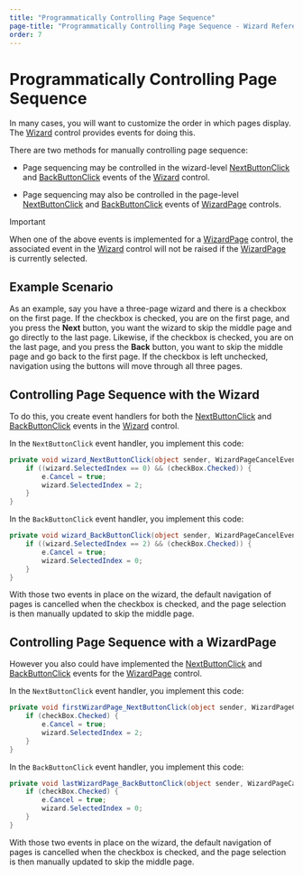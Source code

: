```yaml
---
title: "Programmatically Controlling Page Sequence"
page-title: "Programmatically Controlling Page Sequence - Wizard Reference"
order: 7
---
```

# Programmatically Controlling Page Sequence

In many cases, you will want to customize the order in which pages display.  The [Wizard](xref:@ActiproUIRoot.Controls.Wizard.Wizard) control provides events for doing this.

There are two methods for manually controlling page sequence:

- Page sequencing may be controlled in the wizard-level [NextButtonClick](xref:@ActiproUIRoot.Controls.Wizard.Wizard.NextButtonClick) and [BackButtonClick](xref:@ActiproUIRoot.Controls.Wizard.Wizard.BackButtonClick) events of the [Wizard](xref:@ActiproUIRoot.Controls.Wizard.Wizard) control.

- Page sequencing may also be controlled in the page-level [NextButtonClick](xref:@ActiproUIRoot.Controls.Wizard.WizardPage.NextButtonClick) and [BackButtonClick](xref:@ActiproUIRoot.Controls.Wizard.WizardPage.BackButtonClick) events of [WizardPage](xref:@ActiproUIRoot.Controls.Wizard.WizardPage) controls.

> [!IMPORTANT]
> When one of the above events is implemented for a [WizardPage](xref:@ActiproUIRoot.Controls.Wizard.WizardPage) control, the associated event in the [Wizard](xref:@ActiproUIRoot.Controls.Wizard.Wizard) control will not be raised if the [WizardPage](xref:@ActiproUIRoot.Controls.Wizard.WizardPage) is currently selected.

## Example Scenario

As an example, say you have a three-page wizard and there is a checkbox on the first page.  If the checkbox is checked, you are on the first page, and you press the **Next** button, you want the wizard to skip the middle page and go directly to the last page.  Likewise, if the checkbox is checked, you are on the last page, and you press the **Back** button, you want to skip the middle page and go back to the first page.  If the checkbox is left unchecked, navigation using the buttons will move through all three pages.

## Controlling Page Sequence with the Wizard

To do this, you create event handlers for both the [NextButtonClick](xref:@ActiproUIRoot.Controls.Wizard.Wizard.NextButtonClick) and [BackButtonClick](xref:@ActiproUIRoot.Controls.Wizard.Wizard.BackButtonClick) events in the [Wizard](xref:@ActiproUIRoot.Controls.Wizard.Wizard) control.

In the `NextButtonClick` event handler, you implement this code:

```csharp
private void wizard_NextButtonClick(object sender, WizardPageCancelEventArgs e) {
	if ((wizard.SelectedIndex == 0) && (checkBox.Checked)) {
		e.Cancel = true;
		wizard.SelectedIndex = 2;
	}
}
```

In the `BackButtonClick` event handler, you implement this code:

```csharp
private void wizard_BackButtonClick(object sender, WizardPageCancelEventArgs e) {
	if ((wizard.SelectedIndex == 2) && (checkBox.Checked)) {
		e.Cancel = true;
		wizard.SelectedIndex = 0;
	}
}
```

With those two events in place on the wizard, the default navigation of pages is cancelled when the checkbox is checked, and the page selection is then manually updated to skip the middle page.

## Controlling Page Sequence with a WizardPage

However you also could have implemented the [NextButtonClick](xref:@ActiproUIRoot.Controls.Wizard.WizardPage.NextButtonClick) and [BackButtonClick](xref:@ActiproUIRoot.Controls.Wizard.WizardPage.BackButtonClick) events for the [WizardPage](xref:@ActiproUIRoot.Controls.Wizard.WizardPage) control.

In the `NextButtonClick` event handler, you implement this code:

```csharp
private void firstWizardPage_NextButtonClick(object sender, WizardPageCancelEventArgs e) {
	if (checkBox.Checked) {
		e.Cancel = true;
		wizard.SelectedIndex = 2;
	}
}
```

In the `BackButtonClick` event handler, you implement this code:

```csharp
private void lastWizardPage_BackButtonClick(object sender, WizardPageCancelEventArgs e) {
	if (checkBox.Checked) {
		e.Cancel = true;
		wizard.SelectedIndex = 0;
	}
}
```

With those two events in place on the wizard, the default navigation of pages is cancelled when the checkbox is checked, and the page selection is then manually updated to skip the middle page.
